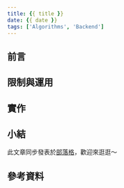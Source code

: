 ```yaml
---
title: {{ title }}
date: {{ date }}
tags: ['Algorithms', 'Backend']
---
```

## 前言

<!-- more -->
## 限制與運用

## 實作

## 小結


此文章同步發表於[部落格](https://tim80411.github.io/code-blog/)，歡迎來逛逛～

## 參考資料